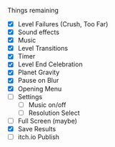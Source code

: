 Things remaining

- [x] Level Failures (Crush, Too Far)
- [x] Sound effects
- [x] Music
- [x] Level Transitions
- [x] Timer
- [x] Level End Celebration
- [x] Planet Gravity
- [x] Pause on Blur
- [x] Opening Menu
- [ ] Settings
  - [ ] Music on/off
  - [ ] Resolution Select
- [ ] Full Screen (maybe)
- [x] Save Results
- [ ] itch.io Publish
